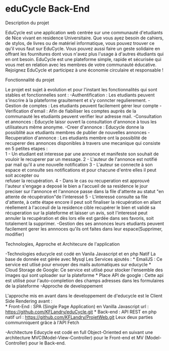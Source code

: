 # eduCycle Back-End
Description du projet

EduCycle est une application web centrée sur une communauté d'etudiants de Nice vivant en residence Universitaire. Que vous ayez besoin de cahiers, de stylos, de livres ou de matériel informatique, vous pouvez trouver ce qu'il vous faut sur EduCycle. Vous pouvez aussi faire un geste solidaire en offrant les fournitures dont vous n'avez plus l'usage à d'autres étudiants qui en ont besoin. EduCycle est une plateforme simple, rapide et sécurisée qui vous met en relation avec les membres de votre communauté éducative. Rejoignez EduCycle et participez à une économie circulaire et responsable !

Fonctionnalité du projet

Le projet est sujet à evolution et pour l'instant les fonctionnalités qui sont stables et fonctionnelles sont :
 -Authentification : Les etudiants peuvent s'inscrire à la plateforme grauitement et s'y conncter regulierement.
 -Gestion de comptes :  Les etudiants peuvent facilement gérer leur compte
 -Verification d'email : Afin de fiabiliser les comptes auprès de la communauté les etudiants peuvent verifier leur adresse mail.
 -Consultation et annonces : Educycle laissr ouvert la consultation d'annonce à tous les utilisateurs même anonyme.
 -Creer d'annonce :  Educycle donne la possiblité aux etudiants membres de publier de nouvelles annonces
 -Recuperation d'annonce : Les etudiants membre ont la possiblité de recuperer des annonces disponibles à travers une mecanique 
   qui consiste en 5 petites etapes :  
   1 - Un etudiant est interesse par une annonce et manifeste son souhait de vouloir le recuperer par un message.
   2 - L'auteur de l'annonce est notifié par mail qu'il a une nouvelle notification
   3 - L'auteur se connecte à son espace et consulte ses notifications et pour chacune d'entre elles il peut soit accepter ou    
       refuser la recupération.
   4 - Dans le cas ou recuperation est approuvé l'auteur s'engage a deposé le bien a l'accueil de sa residence le jour preciser           sur l'annonce et l'annonce passe dans la file d'attente au statut "en attente de récupération"de l'interessé
   5 - L'interessé consulte sa file d'attente, à cette étape encore il peut soit finaliser la récupération en allant réellement à 
       l'acceuil de la residence cible recupérer le bien et validé sa récuperation sur la plateforme et laisser un avis, soit 
       l'interessé peut annuler la recupération et dès lors elle est gardée dans ses favoris, soit totalement la supprimer.
-Gestion des ses annonces leurs etudiants peuvent facilement gerer les annnoces qu'ils ont faites dans leur espace(Supprimer, modifier)

Technologies, Approche et Architecure de l'application

 -Technologies
  educycle est codé en Vanila Javascript et en php Natif
  La base de donnée est gérée avec Mysql
  Les Services ajoutés : 
    * EmailJS :  Ce service est utlisé pour envoyer des mails automatiques sur educycle
    * Cloud Storage  de Google: Ce service est utlisé pour stocker l'ensemble des images qui sont uploader sur la plateforme
    * Place API de google : Cette api est utilisé pour l'auto-completion des champs adresses dans les formulaires de la plateforme
 -Approche de developpement
 
   L'approche mis en avant dans le developpement de d'educycle est le Client Side Rendering avant :  
    *  Front-End  :  SPA (Single Page Application) en Vanilla Javascript
       url  :  https://github.com/KFLandry/eduCycle.git
    *  Back-end :  API REST en php natif 
       url  :  https://github.com/KFLandry/ProjetWeb.git
    Leux deux parties communniquent grâce à l'API Fetch
 
 -Architecture
  Educycle est codé en full Object-Oriented en suivant une architecture MVC(Model-View-Controller) pour le Front-end et MV (Model-    
  Controller) pour le Back-end.
  
 
